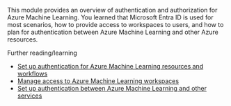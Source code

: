 This module provides an overview of authentication and authorization for Azure Machine Learning. You learned that Microsoft Entra ID is used for most scenarios, how to provide access to workspaces to users, and how to plan for authentication between Azure Machine Learning and other Azure resources.

Further reading/learning

- [Set up authentication for Azure Machine Learning resources and workflows](/azure/machine-learning/how-to-setup-authentication)
- [Manage access to Azure Machine Learning workspaces](/azure/machine-learning/how-to-assign-roles)
- [Set up authentication between Azure Machine Learning and other services](/azure/machine-learning/how-to-identity-based-service-authentication)